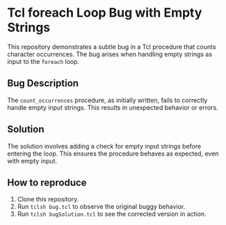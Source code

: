 # Tcl foreach Loop Bug with Empty Strings

This repository demonstrates a subtle bug in a Tcl procedure that counts character occurrences. The bug arises when handling empty strings as input to the `foreach` loop.

## Bug Description

The `count_occurrences` procedure, as initially written, fails to correctly handle empty input strings. This results in unexpected behavior or errors.

## Solution

The solution involves adding a check for empty input strings before entering the loop. This ensures the procedure behaves as expected, even with empty input.

## How to reproduce
1. Clone this repository.
2. Run `tclsh bug.tcl` to observe the original buggy behavior.
3. Run `tclsh bugSolution.tcl` to see the corrected version in action.